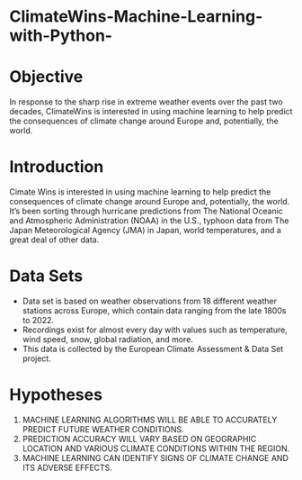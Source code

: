 # ClimateWins-Machine-Learning-with-Python-
# Objective
In response to the sharp rise in extreme weather events over the past two decades, ClimateWins is interested in using machine learning to help predict the consequences of climate change around Europe and, potentially, the world.
# Introduction
Cimate Wins is interested in using machine learning to help predict the consequences of climate change around Europe and, potentially, the world. It’s been sorting through hurricane predictions from The National Oceanic and Atmospheric Administration (NOAA) in the U.S., typhoon data from The Japan Meteorological Agency (JMA) in Japan, world temperatures, and a great deal of other data.
# Data Sets
* Data set is based on weather observations from 18 different weather stations across Europe, which contain data ranging from the late 1800s to 2022.
* Recordings exist for almost every day with values such as temperature, wind speed, snow, global radiation, and more.
* This data is collected by the European Climate Assessment & Data Set project.
# Hypotheses
1.  MACHINE LEARNING ALGORITHMS WILL BE ABLE TO ACCURATELY PREDICT FUTURE WEATHER CONDITIONS.
2. PREDICTION ACCURACY WILL VARY BASED ON GEOGRAPHIC LOCATION AND VARIOUS CLIMATE CONDITIONS WITHIN THE REGION.
3. MACHINE LEARNING CAN IDENTIFY SIGNS OF CLIMATE CHANGE AND ITS ADVERSE EFFECTS.
